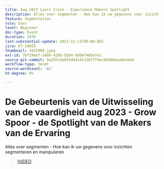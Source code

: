 ```yaml
---
title: Aug 2023 Learn track - Experience Makers Spotlight
description: Alles over segmenten - Hoe kan ik uw gegevens voor inzichten segmenteren en manipuleren
feature: Segmentation
role: User
level: Beginner
doc-type: Event
duration: 1976
last-substantial-update: 2023-12-11T00:00:00Z
jira: KT-14655
thumbnail: 3425989.jpeg
exl-id: 7bf19eef-5499-4288-9284-9d94f405e7e3
source-git-commit: 9a297cda953d4414131657f9ac84580aea0eabeb
workflow-type: tm+mt
source-wordcount: '41'
ht-degree: 0%

---
```


# De Gebeurtenis van de Uitwisseling van de vaardigheid aug 2023 - Grow Spoor - de Spotlight van de Makers van de Ervaring

Alles over segmenten - Hoe kan ik uw gegevens voor inzichten segmenteren en manipuleren

>[!VIDEO](https://video.tv.adobe.com/v/3456613/?learn=on&captions=dut)
